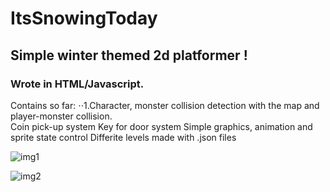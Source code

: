 # ItsSnowingToday

## Simple winter themed 2d platformer ! <br/>
### Wrote in HTML/Javascript.

Contains so far:
⋅⋅1.Character, monster collision detection with the map and player-monster collision.<br/>
Coin pick-up system
Key for door system
Simple graphics, animation and sprite state control
Differite levels made with .json files

![img1](https://i.ibb.co/BTZpwwx/Screenshot-591.png)

![img2](https://i.ibb.co/vknkdht/Screenshot-592.png)
